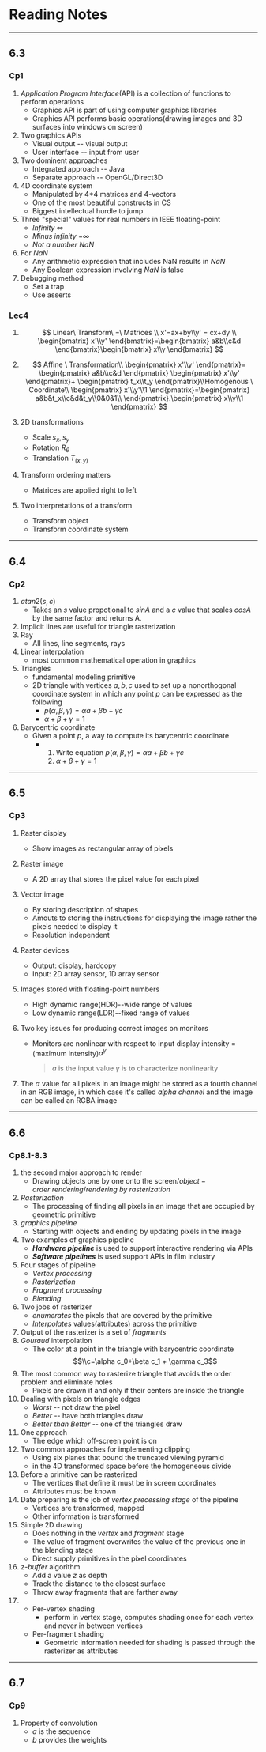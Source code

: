 # Reading Notes

***



## 6.3

### Cp1

1. *Application Program Interface*(API) is  a collection of functions to perform operations
   * Graphics API is part of using computer graphics libraries
   * Graphics API performs basic operations(drawing images and 3D surfaces into windows on screen)
2. Two graphics APIs 
   * Visual output -- visual output
   * User interface -- input from user
3. Two dominent approaches
   * Integrated approach -- Java
   * Separate approach -- OpenGL/Direct3D
4. 4D coordinate system
   * Manipulated by 4*4 matrices and 4-vectors
   * One of the most beautiful constructs in CS
   * Biggest intellectual hurdle to jump
5. Three "special" values for real numbers in IEEE floating-point
   * *Infinity $\infty$* 
   * *Minus infinity $-\infty$*
   * *Not a number $NaN$*
6. For $NaN$
   * Any arithmetic expression that includes NaN results in $NaN$
   * Any Boolean expression involving $NaN$ is false
7. Debugging method
   * Set a trap
   * Use asserts

### Lec4 

1. $$
   Linear\  Transform\ =\ Matrices
   \\ x'=ax+by\\y' = cx+dy
   \\ \begin{bmatrix} x'\\y'
   \end{bmatrix}=\begin{bmatrix}
   a&b\\c&d
   \end{bmatrix}\begin{bmatrix}
   x\\y
   \end{bmatrix}
   $$

2. $$
   Affine \ Transformation\\
   \begin{pmatrix}
   x'\\y'
   \end{pmatrix}=
   \begin{pmatrix}
   a&b\\c&d
   \end{pmatrix}
   \begin{pmatrix}
   x'\\y'
   \end{pmatrix}+
   \begin{pmatrix}
   t_x\\t_y
   \end{pmatrix}\\Homogenous \ Coordinate\\
   \begin{pmatrix}
   x'\\y'\\1
   \end{pmatrix}=\begin{pmatrix}
   a&b&t_x\\c&d&t_y\\0&0&1\\
   \end{pmatrix}.\begin{pmatrix}
   x\\y\\1
   \end{pmatrix}
   $$

3. 2D transformations

   * Scale $s_x,s_y$
   * Rotation $R_{\theta}$
   * Translation $T_{(x,y)}$ 

4. Transform ordering matters

   * Matrices are applied right to left

5. Two interpretations of a transform

   * Transform object
   * Transform coordinate system

----

## 6.4

### Cp2

1. $atan2(s,c)$ 
   * Takes an $s$ value propotional to $sinA$ and a $c$ value that scales $cosA$ by the same factor and returns A.
2. Implicit lines are useful for triangle rasterization
3. Ray 
   * All lines, line segments, rays
4. Linear interpolation 
   * most common mathematical operation in graphics
5. Triangles 
   * fundamental modeling primitive
   * 2D triangle with vertices $a,b,c$ used to set up a nonorthogonal coordinate system in which any point $p$ can be expressed as the following
     * $p(\alpha,\beta,\gamma)=\alpha a+\beta b+\gamma c$
     * $\alpha + \beta + \gamma=1$
6. Barycentric coordinate
   * Given a point $p$, a way to compute its barycentric coordinate
     * 1. Write equation $p(\alpha,\beta,\gamma)=\alpha a+\beta b+\gamma c$
       2. $\alpha + \beta + \gamma=1$ 

___

## 6.5

### Cp3

1. Raster display

   * Show images as rectangular array of pixels

2. Raster image 

   * A 2D array that stores the pixel value for each pixel

3. Vector image

   * By storing description of shapes
   * Amouts to storing the instructions for displaying the image rather the pixels needed to display it
   * Resolution independent

4. Raster devices

   * Output: display, hardcopy
   * Input: 2D array sensor, 1D array sensor

5. Images stored with floating-point numbers

   * High dynamic range(HDR)--wide range of values
   * Low dynamic range(LDR)--fixed range of values

6. Two key issues for producing correct images on monitors

   * Monitors are nonlinear with respect to input
     display intensity = (maximum intensity)$a^\gamma$ 

     > $a$ is the input value
     > $\gamma$ is to characterize nonlinearity

7. The $\alpha$ value for all pixels in an image might be stored as a fourth channel in an RGB image, in which case it's called *alpha channel* and the image can be called an RGBA image

---

## 6.6

### Cp8.1-8.3

1. the second major approach to render
   * Drawing objects one by one onto the screen/$object-order\ rendering/rendering\ by\ rasterization$
2. $Rasterization$
   * The processing of finding all pixels in an image that are occupied by geometric primitive
3. $graphics\ pipeline$ 
   * Starting with objects and ending by updating pixels in the image
4. Two examples of graphics pipeline
   * ***Hardware pipeline*** is used to support interactive rendering via APIs 
   * ***Software pipelines*** is used support APIs in film industry
5. Four stages of pipeline
   * *Vertex processing*
   * *Rasterization*
   * *Fragment processing*
   * *Blending*
6. Two jobs of rasterizer
   * *enumerates* the pixels that are covered by the primitive 
   * *Interpolates* values(attributes) across the primitive
7. Output of the rasterizer is a set of *fragments*
8. *Gouraud* interpolation
   * The color at a point in the triangle with barycentric coordinate$$\\c=\alpha c_0+\beta c_1 + \gamma c_3$$
9. The most common way to rasterize triangle that avoids the order problem and eliminate holes
   * Pixels are drawn if and only if their centers are inside the triangle
10. Dealing with pixels on triangle edges
    * *Worst* -- not draw the pixel
    * *Better* -- have both triangles draw
    * *Better than Better* -- one of the triangles draw
11. One approach
    * The edge which off-screen point is on
12. Two  common approaches for implementing clipping
    * Using six planes that bound the truncated viewing pyramid
    * in the 4D transformed space before the homogeneous divide
13. Before a primitive can be rasterized 
    * The vertices that define it must be in screen coordinates
    * Attributes must be known
14. Date preparing is the job of *vertex precessing stage* of the pipeline
    * Vertices are transformed, mapped
    * Other information is transformed 
15. Simple 2D drawing
    * Does nothing in the *vertex* and *fragment* stage
    * The value of fragment overwrites the value of the previous one in the blending stage
    * Direct supply primitives in the pixel coordinates
16. *z-buffer* algorithm
    * Add a value *z* as depth
    * Track the distance to the closest surface
    * Throw away fragments that are farther away
17. * Per-vertex shading
      * perform in vertex stage, computes shading once for each vertex and never in between vertices
    * Per-fragment shading
      * Geometric information needed for shading is passed through the rasterizer as attributes

---

## 6.7

### Cp9

1. Property of convolution
   * *a* is the sequence
   * *b* provides the weights